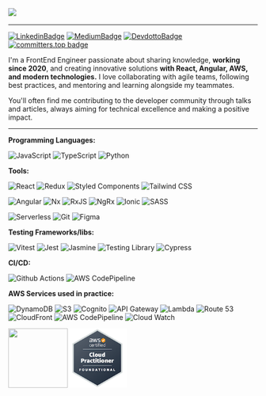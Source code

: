 <img src="https://github.com/Matheus-Rian/Matheus-Rian/assets/53922139/513eec0b-f14f-4e5a-b65f-7e7d2f06500a">

---

[![LinkedinBadge](https://img.shields.io/badge/-Linkedin-0A66C2?style=flat-square&logo=Linkedin&logoColor=white)](https://www.linkedin.com/in/matheus-riann/)
[![MediumBadge](https://img.shields.io/badge/-Medium-000000?style=flat-square&logo=medium&logoColor=white)](https://medium.com/@matheusriann)
[![DevdottoBadge](https://img.shields.io/badge/-Dev.to-0A0A0A?style=flat-square&logo=devdotto&logoColor=white)](https://dev.to/matheusriann)
[![committers.top badge](https://user-badge.committers.top/brazil/Matheus-Rian.svg)](https://user-badge.committers.top/brazil/Matheus-Rian)


I'm a FrontEnd Engineer passionate about sharing knowledge, **working since 2020**, and creating innovative solutions **with React, Angular, AWS, and modern technologies.** I love collaborating with agile teams, following best practices, and mentoring and learning alongside my teammates. 

You'll often find me contributing to the developer community through talks and articles, always aiming for technical excellence and making a positive impact.

---

**Programming Languages:**

  ![JavaScript](https://img.shields.io/badge/-JavaScript-F7B93E?style=flat-square&logo=javascript&logoColor=fff)
  ![TypeScript](https://img.shields.io/badge/-TypeScript-3178C6?style=flat-square&logo=typescript&logoColor=fff)
  ![Python](https://img.shields.io/badge/-Python-3776AB?style=flat-square&logo=python&logoColor=fff)

**Tools:**
  
  ![React](https://img.shields.io/badge/-React.js-61DAFB?style=flat-square&logo=react&logoColor=white)
  ![Redux](https://img.shields.io/badge/-Redux-764ABC?style=flat-square&logo=redux&logoColor=white)
  ![Styled Components](https://img.shields.io/badge/-Styled%20Components-DB7093?style=flat-square&logo=styledcomponents&logoColor=white)
  ![Tailwind CSS](https://img.shields.io/badge/-Tailwind-06B6D4?style=flat-square&logo=tailwindcss&logoColor=white)
  
  ![Angular](https://img.shields.io/badge/-Angular-BD002E?style=flat-square&logo=angular&logoColor=white)
  ![Nx](https://img.shields.io/badge/-Nx-0F182A?style=flat-square&logo=nx&logoColor=fff)
  ![RxJS](https://img.shields.io/badge/RxJS-%23B7178C.svg?style=flat-square&logo=reactivex&logoColor=white)
  ![NgRx](https://img.shields.io/badge/-NgRx-211324?style=flat-square&logo=ngrx&logoColor=fff)
  ![Ionic](https://img.shields.io/badge/-Ionic-84AAF7?style=flat-square&logo=ionic&logoColor=white)
  ![SASS](https://img.shields.io/badge/-SASS-C76494?style=flat-square&logo=sass&logoColor=white)

  
  ![Serverless](https://img.shields.io/badge/-Serverless-FD5750?style=flat-square&logo=serverless&logoColor=white)
  ![Git](https://img.shields.io/badge/-Git-F05032?style=flat-square&logo=git&logoColor=white)
  ![Figma](https://img.shields.io/badge/-Figma-F24E1E?style=flat-square&logo=figma&logoColor=white)
  
**Testing Frameworks/libs:**

  ![Vitest](https://img.shields.io/badge/-Vitest-3C4622?style=flat-square&logo=vitest&logoColor=white)
  ![Jest](https://img.shields.io/badge/-Jest-99435B?style=flat-square&logo=jest&logoColor=white)
  ![Jasmine](https://img.shields.io/badge/-Jasmine-8A4182?style=flat-square&logo=jasmine&logoColor=white)
  ![Testing Library](https://img.shields.io/badge/-Testing%20Library-E33332?style=flat-square&logo=testinglibrary&logoColor=white)
  ![Cypress](https://img.shields.io/badge/-Cypress-1A2734?style=flat-square&logo=cypress&logoColor=white)

**CI/CD:**

  ![Github Actions](https://img.shields.io/badge/-Github%20Actions-2088FF?style=flat-square&logo=githubactions&logoColor=white)
  ![AWS CodePipeline](https://img.shields.io/badge/-AWS%20CodePipeline-232F3E?style=flat-square&logo=amazonwebservices&logoColor=white)

**AWS Services used in practice:**

  ![DynamoDB](https://img.shields.io/badge/-DynamoDB-4053D6?style=flat-square&logo=amazondynamodb&logoColor=white)
  ![S3](https://img.shields.io/badge/-S3-569A31?style=flat-square&logo=amazons3&logoColor=white)
  ![Cognito](https://img.shields.io/badge/-Cognito-DD344C?style=flat-square&logo=amazoncognito&logoColor=white)
  ![API Gateway](https://img.shields.io/badge/-API%20Gateway-FF4F8B?style=flat-square&logo=amazonapigateway&logoColor=white)
  ![Lambda](https://img.shields.io/badge/-Lambda-FF9900?style=flat-square&logo=awslambda&logoColor=white)
  ![Route 53](https://img.shields.io/badge/-Route%2053-8C4FFF?style=flat-square&logo=amazonroute53&logoColor=white)
  ![CloudFront](https://img.shields.io/badge/-CloudFront-8C4FFF?style=flat-square&logo=amazonwebservices&logoColor=white)
  ![AWS CodePipeline](https://img.shields.io/badge/-AWS%20CodePipeline-232F3E?style=flat-square&logo=amazonwebservices&logoColor=white)
  ![Cloud Watch](https://img.shields.io/badge/-Cloud%20Watch-FF4F8B?style=flat-square&logo=amazoncloudwatch&logoColor=white)


<div style="display: flex">
  <img width="120" height="120" src="https://github.com/Matheus-Rian/Matheus-Rian/assets/53922139/853fe881-e32a-431d-83e7-ea2c6c17fe65">
  <img width="120" height="120" src="assets/aws-certified-cloud-practitioner.png">
</div>
